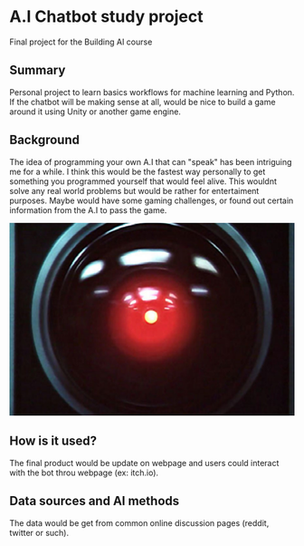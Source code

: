 
# A.I Chatbot study project

Final project for the Building AI course

## Summary

Personal project to learn basics workflows for machine learning and Python. If the chatbot will be making sense at all, would be nice to build a game around it using Unity or another game engine.


## Background

The idea of programming your own A.I that can "speak" has been intriguing me for a while. I think this would be the fastest way personally to get something you programmed yourself that would feel alive. This wouldnt solve any real world problems but would be rather for entertaiment purposes. Maybe would have some gaming challenges, or found out certain information from the A.I to pass the game. 

![image of hal](/images/Hal.png)

## How is it used?

The final product would be update on webpage and users could interact with the bot throu webpage (ex: itch.io).

## Data sources and AI methods

The data would be get from common online discussion pages (reddit, twitter or such). 

